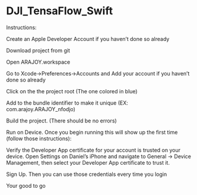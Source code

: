 # DJI_TensaFlow_Swift
Instructions:

Create an Apple Developer Account if you haven’t done so already

Download project from git

Open ARAJOY.workspace

Go to Xcode->Preferences->Accounts and Add your account if you haven’t done so already

Click on the the project root (The one colored in blue)

Add to the bundle identifier to make it unique (EX: com.arajoy.ARAJOY_nfodjo)

Build the project. (There should be no errors)

Run on Device. Once you begin running this will show up the first time (follow those instructions):

Verify the Developer App certificate for your account is trusted on your device. Open Settings on Daniel’s iPhone and navigate to General -> Device Management, then select your Developer App certificate to trust it.

Sign Up. Then you can use those credentials every time you login

Your good to go
